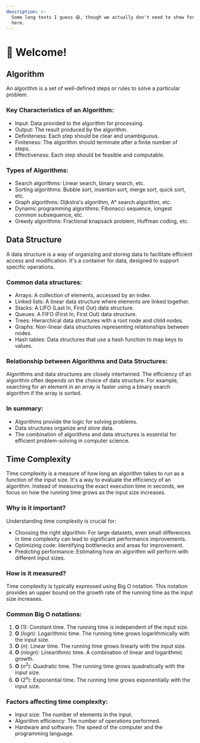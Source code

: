 ```yaml
---
description: >-
  Some long texts I guess 😆, though we actually don't need to show formality
  here.
---
```


# 🌸 Welcome!

## Algorithm <a href="#algorithm" id="algorithm"></a>

An algorithm is a set of well-defined steps or rules to solve a particular problem.

### **Key Characteristics of an Algorithm:**

* Input: Data provided to the algorithm for processing.
* Output: The result produced by the algorithm.
* Definiteness: Each step should be clear and unambiguous.
* Finiteness: The algorithm should terminate after a finite number of steps.
* Effectiveness: Each step should be feasible and computable.

### **Types of Algorithms:**

* Search algorithms: Linear search, binary search, etc.
* Sorting algorithms: Bubble sort, insertion sort, merge sort, quick sort, etc.
* Graph algorithms: Dijkstra's algorithm, A\* search algorithm, etc.
* Dynamic programming algorithms: Fibonacci sequence, longest common subsequence, etc.
* Greedy algorithms: Fractional knapsack problem, Huffman coding, etc.

## Data Structure <a href="#data-structure" id="data-structure"></a>

A data structure is a way of organizing and storing data to facilitate efficient access and modification. It's a container for data, designed to support specific operations.

### **Common data structures:**

* Arrays: A collection of elements, accessed by an index.
* Linked lists: A linear data structure where elements are linked together.
* Stacks: A LIFO (Last In, First Out) data structure.
* Queues: A FIFO (First In, First Out) data structure.
* Trees: Hierarchical data structures with a root node and child nodes.
* Graphs: Non-linear data structures representing relationships between nodes.
* Hash tables: Data structures that use a hash function to map keys to values.

### **Relationship between Algorithms and Data Structures:**

Algorithms and data structures are closely intertwined. The efficiency of an algorithm often depends on the choice of data structure. For example, searching for an element in an array is faster using a binary search algorithm if the array is sorted.

### **In summary:**

* Algorithms provide the logic for solving problems.
* Data structures organize and store data.
* The combination of algorithms and data structures is essential for efficient problem-solving in computer science.

## Time Complexity <a href="#time-complexity" id="time-complexity"></a>

Time complexity is a measure of how long an algorithm takes to run as a function of the input size. It's a way to evaluate the efficiency of an algorithm. Instead of measuring the exact execution time in seconds, we focus on how the running time grows as the input size increases.

### **Why is it important?**

Understanding time complexity is crucial for:

* Choosing the right algorithm: For large datasets, even small differences in time complexity can lead to significant performance improvements.
* Optimizing code: Identifying bottlenecks and areas for improvement.
* Predicting performance: Estimating how an algorithm will perform with different input sizes.

### **How is it measured?**

Time complexity is typically expressed using Big O notation. This notation provides an upper bound on the growth rate of the running time as the input size increases.

### **Common Big O notations:**

1. **O** $(1)$: Constant time. The running time is independent of the input size.
2. **O** $(log n)$: Logarithmic time. The running time grows logarithmically with the input size.
3. **O** $(n)$: Linear time. The running time grows linearly with the input size.
4. **O** $(n log n)$: Linearithmic time. A combination of linear and logarithmic growth.
5. **O** $(n^2)$: Quadratic time. The running time grows quadratically with the input size.
6. **O** $(2^n)$: Exponential time. The running time grows exponentially with the input size.

### **Factors affecting time complexity:**

* Input size: The number of elements in the input.
* Algorithm efficiency: The number of operations performed.
* Hardware and software: The speed of the computer and the programming language.
